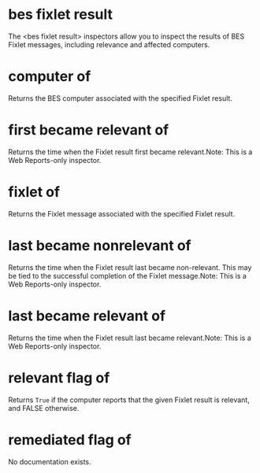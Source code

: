 # bes fixlet result

The &lt;bes fixlet result&gt; inspectors allow you to inspect the results of BES Fixlet messages, including relevance and affected computers.

# computer of <bes fixlet result>

Returns the BES computer associated with the specified Fixlet result.

# first became relevant of <bes fixlet result>

Returns the time when the Fixlet result first became relevant.Note: This is a Web Reports-only inspector.

# fixlet of <bes fixlet result>

Returns the Fixlet message associated with the specified Fixlet result.

# last became nonrelevant of <bes fixlet result>

Returns the time when the Fixlet result last became non-relevant. This may be tied to the successful completion of the Fixlet message.Note: This is a Web Reports-only inspector.

# last became relevant of <bes fixlet result>

Returns the time when the Fixlet result last became relevant.Note: This is a Web Reports-only inspector.

# relevant flag of <bes fixlet result>

Returns `True` if the computer reports that the given Fixlet result is relevant, and FALSE otherwise.

# remediated flag of <bes fixlet result>

No documentation exists.
